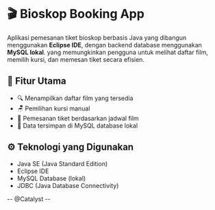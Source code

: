 # 🎬 Bioskop Booking App

Aplikasi pemesanan tiket bioskop berbasis Java yang dibangun menggunakan **Eclipse IDE**, dengan backend database menggunakan **MySQL lokal**. yang memungkinkan pengguna untuk melihat daftar film, memilih kursi, dan memesan tiket secara efisien.

## 📌 Fitur Utama

- 🔍 Menampilkan daftar film yang tersedia
- 🪑 Pemilihan kursi manual
- 📅 Pemesanan tiket berdasarkan jadwal film
- 💾 Data tersimpan di MySQL database lokal

## ⚙️ Teknologi yang Digunakan

- Java SE (Java Standard Edition)
- Eclipse IDE
- MySQL Database (lokal)
- JDBC (Java Database Connectivity)


--    @Catalyst    --
